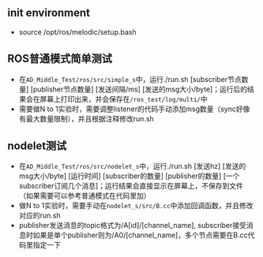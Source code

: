 ## init environment
- source /opt/ros/melodic/setup.bash
## ROS普通模式简单测试
- 在`AD_Middle_Test/ros/src/simple_s`中，运行./run.sh [subscriber节点数量] [publisher节点数量] [发送间隔/ms] [发送的msg大小/byte]；运行后的结果会在屏幕上打印出来，并会保存在`/ros_test/log/multi/`中
- 需要做N to 1实验时，需要调整listener的代码手动添加msg数量（sync好像有最大数量限制），并且根据注释修改run.sh

## nodelet测试
- 在`AD_Middle_Test/ros/src/nodelet_s`中，运行./run.sh [发送hz] [发送的msg大小/byte] [运行时间] [subscriber的数量] [publisher的数量] [一个subscriber订阅几个消息]；运行结果会直接显示在屏幕上，不保存到文件（如果需要可以参考普通模式在代码里加）
- 做N to 1实验时，需要手动在`nodelet_s/src/B.cc`中添加回调函数，并且修改对应的run.sh
- publisher发送消息的topic格式为/A[id]/[channel_name], subscriber接受消息时如果是单个publisher则为/A0/[channel_name]，多个节点需要在B.cc代码里指定一下
